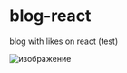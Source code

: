 # blog-react
blog with likes on react (test)


![изображение](https://github.com/lizik1/blog-react/assets/95589734/3596eb8d-001b-4548-8992-40e00184b2cb)

